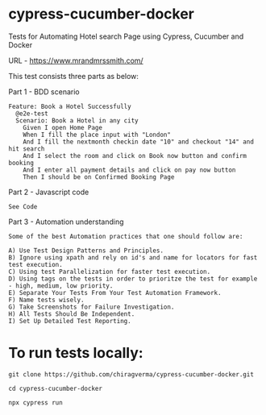 # cypress-cucumber-docker

Tests for Automating Hotel search Page using Cypress, Cucumber and Docker

URL - https://www.mrandmrssmith.com/


This test consists three parts as below:

Part 1 - BDD scenario

```
Feature: Book a Hotel Successfully
  @e2e-test
  Scenario: Book a Hotel in any city
    Given I open Home Page
    When I fill the place input with "London"
    And I fill the nextmonth checkin date "10" and checkout "14" and hit search
    And I select the room and click on Book now button and confirm booking
    And I enter all payment details and click on pay now button
    Then I should be on Confirmed Booking Page
```

Part 2 - Javascript code

```
See Code
```

Part 3 - Automation understanding

```
Some of the best Automation practices that one should follow are:

A) Use Test Design Patterns and Principles.
B) Ignore using xpath and rely on id's and name for locators for fast test execution.
C) Using test Parallelization for faster test execution.
D) Using tags on the tests in order to prioritze the test for example - high, medium, low priority.
E) Separate Your Tests From Your Test Automation Framework.
F) Name tests wisely.
G) Take Screenshots for Failure Investigation.
H) All Tests Should Be Independent.
I) Set Up Detailed Test Reporting.
```


# To run tests locally:

```
git clone https://github.com/chiragverma/cypress-cucumber-docker.git
```

```
cd cypress-cucumber-docker
```

```
npx cypress run
```

